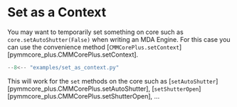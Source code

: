 # Set as a Context

You may want to temporarily set something on core such as
`core.setAutoShutter(False)` when writing an MDA Engine. For this case you can
use the convenience method
[`CMMCorePlus.setContext`][pymmcore_plus.CMMCorePlus.setContext].

```python linenums="1" title="set_as_context.py"
--8<-- "examples/set_as_context.py"
```

This will work for the `set` methods on the core such as
[`setAutoShutter`][pymmcore_plus.CMMCorePlus.setAutoShutter],
[`setShutterOpen`][pymmcore_plus.CMMCorePlus.setShutterOpen], ...

